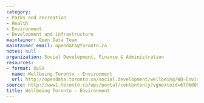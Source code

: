 ```yaml
---
category:
- Parks and recreation
- Health
- Environment
- Development and infrastructure
maintainer: Open Data Team
maintainer_email: opendata@toronto.ca
notes: null
organization: Social Development, Finance & Administration
resources:
- format: XLSX
  name: Wellbeing Toronto - Environment
  url: http://opendata.toronto.ca/social.development/wellbeing/WB-Environment.xlsx
source: http://www1.toronto.ca/wps/portal/contentonly?vgnextoid=67f6d05685a0c410VgnVCM10000071d60f89RCRD&vgnextchannel=1a66e03bb8d1e310VgnVCM10000071d60f89RCRD
title: Wellbeing Toronto - Environment
---
```

